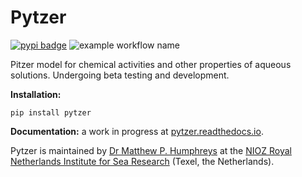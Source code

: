 # Pytzer

[![pypi badge](https://img.shields.io/pypi/v/pytzer.svg?style=popout)](https://pypi.org/project/pytzer/)
![example workflow name](https://github.com/mvdh7/pytzer/workflows/Tests/badge.svg)

Pitzer model for chemical activities and other properties of aqueous solutions.  Undergoing beta testing and development.

**Installation:**

    pip install pytzer

**Documentation:** a work in progress at [pytzer.readthedocs.io](https://pytzer.readthedocs.io/en/jax/).

Pytzer is maintained by [Dr Matthew P. Humphreys](https://mvdh.xyz) at the [NIOZ Royal Netherlands Institute for Sea Research](https://www.nioz.nl/en) (Texel, the Netherlands).

